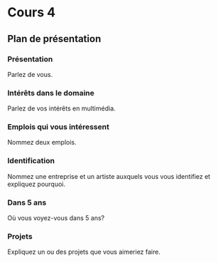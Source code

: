 # Cours 4
## Plan de présentation

### Présentation
Parlez de vous. 

### Intérêts dans le domaine
Parlez de vos intérêts en multimédia. 

### Emplois qui vous intéressent
Nommez deux emplois.

### Identification
Nommez une entreprise et un artiste auxquels vous vous identifiez et expliquez pourquoi. 

### Dans 5 ans
Où vous voyez-vous dans 5 ans? 

### Projets
Expliquez un ou des projets que vous aimeriez faire. 
